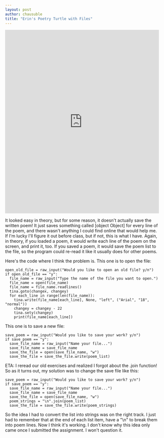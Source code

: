 ```yaml
--- 
layout: post
author: chausuble
title: "Erin's Poetry Turtle with Files"
---
```


<iframe src="https://trinket.io/embed/python/436dda692a" width="100%" height="600" frameborder="0" marginwidth="0" marginheight="0" allowfullscreen></iframe>

It looked easy in theory, but for some reason, it doesn't actually save the written poem! It just saves something called
[object Object] for every line of the poem, and there wasn't anything I could find online that would help me. If I'm lucky
I'll figure it out before class, but if not, this is what I have. Again, in theory, if you loaded a poem, it would write each 
line of the poem on the screen, and print it, too. If you saved a poem, it would save the poem list to the file, so the
program could re-read it like it usually does for other poems.

Here's the code where I think the problem is. This one is to open the file:

```
open_old_file = raw_input("Would you like to open an old file? y/n")
if open_old_file == "y":
  file_name = raw_input("Type the name of the file you want to open.")
  file_name = open(file_name)
  file_name = file_name.readlines()
  tina.goto(changex, changey)
  for each_line in range(len(file_name)):
    tina.write(file_name[each_line], None, "left", ("Arial", "18", "normal"))
    changey = changey - 22
    tina.sety(changey)
    print(file_name[each_line])
```

This one is to save a new file:

```
save_poem = raw_input("Would you like to save your work? y/n")
if save_poem == "y":
  save_file_name = raw_input("Name your file...")
  save_file_name = save_file_name
  save_the_file = open(save_file_name, "w")
  save_the_file = save_the_file.write(poem_list)
```
ETA: I reread our old exercises and realized I forgot about the .join function! So as it turns out, my solution was to change the save file like this:

```
save_poem = raw_input("Would you like to save your work? y/n")
if save_poem == "y":
  save_file_name = raw_input("Name your file...")
  save_file_name = save_file_name
  save_the_file = open(save_file_name, "w")
  poem_strings = "\n".join(poem_list)
  save_the_file = save_the_file.write(poem_strings)
```

So the idea I had to convert the list into strings was on the right track. I just had to remember that at the end of each list item, have a "\n" to break them into poem lines. Now I think it's working. I don't know why this idea only came once I submitted the assignment. I won't question it.
